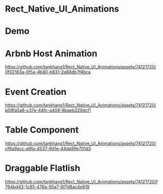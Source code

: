 # Rect_Native_UI_Animations

# Demo

# Arbnb Host Animation



https://github.com/tankhang1/Rect_Native_UI_Animations/assets/74121720/0f02183a-0f5a-4b80-b831-2a88db7f4bca

# Event Creation



https://github.com/tankhang1/Rect_Native_UI_Animations/assets/74121720/b08fa5a8-c37e-44fc-a408-9baeb229dcf1

# Table Component



https://github.com/tankhang1/Rect_Native_UI_Animations/assets/74121720/cf6a9acc-a9fa-4537-9d1e-44da99e701d3

# Draggable Flatlish




https://github.com/tankhang1/Rect_Native_UI_Animations/assets/74121720/f794bd43-1c85-476a-95a7-6f7d8ac4e619


